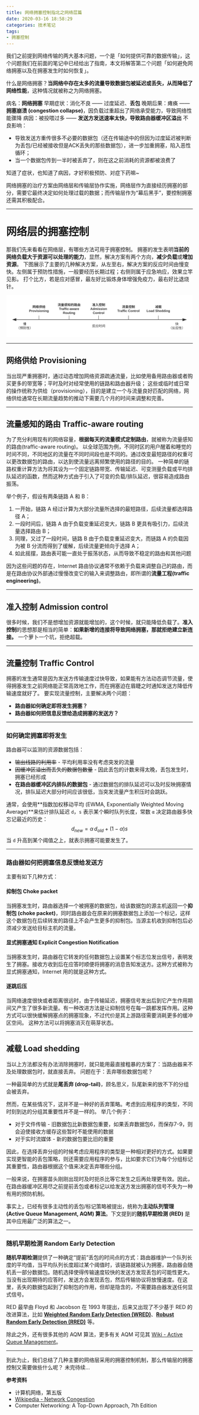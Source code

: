 ```yaml
---
title: 网络拥塞控制指北之网络层篇
date: 2020-03-16 18:58:29
categories: 技术笔记
tags: 
- 拥塞控制
---
```


我们之前提到网络传输的两大基本问题，一个是「如何提供可靠的数据传输」，这个问题我们在前面的笔记中已经给出了指南，本文将解答第二个问题「如何避免网络拥塞以及在拥塞发生时如何恢复」。

什么是网络拥塞？**当网络中存在太多的流量导致数据包被延迟或丢失，从而降低了网络性能**，这种情况就被称之为网络拥塞。

病名：**网络拥塞**
早期症状：消化不良 —— 过度延迟、**丢包**
晚期后果：瘫痪 —— **拥塞崩溃 (congestion collapse)**，因负载过重超出了网络承受能力，导致网络性能骤降
病因：被投喂过多 —— **发送方发送速率太快，导致路由器缓冲区溢出**
不良影响：
* 导致发送方重传很多不必要的数据包（还在传输途中的但因为过度延迟被判断为丢包/已经被接收但是ACK丢失的那些数据包），进一步加重拥塞，陷入恶性循环；
* 当一个数据包传到一半时被丢弃了，则在这之前消耗的资源都被浪费了

知道了症状，也知道了病因，才好积极预防、对症下药嘛~

网络拥塞的治疗方案由网络层和传输层协作实施，网络层作为直接经历拥塞的部分，需要它最终决定如何处理过载的数据；而传输层作为“幕后黑手”，要控制拥塞还需其积极配合。
<!--more--->

---
# 网络层的拥塞控制
那我们先来看看在网络层，有哪些方法可用于拥塞控制。
拥塞的发生表明**当前的网络负载大于资源可以处理的能力**，显然，解决方案有两个方向，**减少负载**或**增加资源**。
下图展示了主要的几种解决方案，从左至右，解决方案的反应时间由慢变快。左侧属于预防性措施，一般要经历长期过程；右侧则属于应急响应，效果立竿见影。
打个比方，若是应对感冒，最左好比锻炼身体增强免疫力，最右好比退烧针。

![congestion-control-network-layer][1]

---
## 网络供给 Provisioning
当出现严重拥塞时，通过动态增加网络资源疏通流量，比如使用备用路由器或者购买更多的带宽等；平时及时对经常使用的链路和路由器升级；
这些或临时或日常的操作统称为供给（provisioning），目的是建立一个与流量良好匹配的网络，网络供给通常在长期流量趋势的推动下需要几个月的时间来调整和完善。

---
## 流量感知的路由 Traffic-aware routing
为了充分利用现有的网络容量，**根据每天的流量模式定制路由**，就被称为流量感知的路由(traffic-aware routing)。
以全球范围为例，不同时区的用户醒着和睡觉的时间不同，不同地区的流量在不同时间段也是不同的。通过改变最短路径的权重可以更改数据包的路由，以达到使流量远离频繁使用的路径的目的。
一种简单的链路权重计算方法为将其设为一个固定链路带宽、传输延迟、可变测量负载或平均排队延迟的函数，然而这种方式由于引入了可变的负载/排队延迟，很容易造成路由振荡。

举个例子，假设有两条链路 A 和 B：
1. 一开始，链路 A 经过计算为大部分流量所选择的最短路径，后续流量都选择路径 A；
2. 一段时间后，链路 A 由于负载变重延迟变大，链路 B 更具有吸引力，后续流量选择路由 B；
3. 同理，又过了一段时间，链路 B 由于负载变重延迟变大，而链路 A 的负载因为被 B 分流而得到了缓解，后续流量更倾向于选择 A；
4. 如此摇摆，路由表可能一直处于振荡状态，从而导致不稳定的路由和其他问题

因为这些问题的存在，Internet 路由协议通常不依赖于负载来调整自己的路由，而是在路由协议外部通过慢慢改变它的输入来调整路由，即所谓的**流量工程(traffic engineering)**。

---
## 准入控制 Admission control
很多时候，我们不是想增加资源就能增加的，这个时候，就只能降低负载了。**准入控制**的思想那是相当的简单：**如果新增的连接将导致网络拥塞，那就拒绝建立新连接。**
一个萝卜一个坑，拒绝超载。

---
## 流量控制 Traffic Control
拥塞的发生通常是因为发送方传输速度过快导致，如果能有方法动态调节流量，使得拥塞发生之前网络能正常高效地工作，而在拥塞迫在眉睫之时通知发送方降低传输速度就好了。
要实现流量控制，主要解决两个问题：
* **路由器如何确定即将发生拥塞？**
* **路由器如何把信息反馈给造成拥塞的发送方？**

---
### 如何确定拥塞即将发生
路由器可以监测的资源数据包括：
* <del>输出线路的利用率</del> - 平均利用率没有考虑突发的流量
* <del>因缓冲区溢出而丢失的数据包数量</del> - 因此丢包的计数来得太晚，丢包发生时，拥塞已经形成
* **在路由器缓冲区内排队的数据包** - 通过数据包的排队延迟可以及时反映拥塞情况，排队延迟大部分时间应该很低，当突发流量产生积压时会跳跃。

通常，会使用**指数加权移动平均 (EWMA, Exponentially Weighted Moving Average)**来估计排队延迟 `d`，`s` 表示某个瞬时队列长度，常数 `α` 决定路由器多快忘记最近的历史：
$$d_{new}=\alpha \, d_{old} + (1-\alpha) s$$
当 `d` 升高到某个阈值之上，就表示拥塞可能要发生了。

---
### 路由器如何把拥塞信息反馈给发送方
主要有如下几种方式：

#### 抑制包 Choke packet
当拥塞发生时，路由器选择一个被拥塞的数据包，给该数据包的源主机返回一个**抑制包 (choke packet)**，同时路由器会在原来的拥塞数据包上添加一个标记，这样这个数据包在后续转发的路径上不会产生更多的抑制包。当源主机收到抑制包后必须减少发送给目标主机的流量。

#### 显式拥塞通知 Explicit Congestion Notification
当拥塞发生时，路由器在它转发的任何数据包上设置某个标志位发出信号，表明发生了拥塞。接收方收到后在应答时顺便将拥塞的消息告知发送方。这种方式被称为显式拥塞通知，Internet 用的就是这种方式。

#### 逐跳后压
当网络速度很快或者距离很远时，由于传输延迟，拥塞信号发出后到它产生作用期间又产生了很多新流量。有一种改进方法是让抑制信号在每一跳都发挥作用。这种方式可以很快缓解拥塞点的拥塞现象，不过代价是其上游路径需要消耗更多的缓冲区空间。
这种方法可以将拥塞消灭在萌芽状态。

---
## 减载 Load shedding
当以上方法都没有办法消除拥塞时，就只能用最直接粗暴的方案了：当路由器来不及处理数据包时，就直接丢弃。
问题在于：丢弃哪些数据包呢？

一种最简单的方式就是**尾丢弃 (drop-tail)**，顾名思义，队尾新来的放不下的分组会被丢弃。

然而，在某些情况下，这并不是一种好的丢弃策略。考虑到应用程序的类型，不同时刻到达的分组其重要性并不是一样的。
举几个例子：
* 对于文件传输 - 旧数据包比新数据包重要，如果丢弃数据包6，而保存7-9，则会迫使接收方缓存这些暂时不能使用的数据
* 对于实时流媒体 - 新的数据包要比旧的重要

因此，在选择丢弃分组的时候考虑应用程序的类型是一种相对更好的方式。如果要实现更智能的丢包策略，则还需要应用程序的参与，比如要求它们为每个分组标记其重要性，路由器根据这个值来决定丢弃哪些分组。

一般来说，在拥塞苗头刚刚出现时及时扼杀比等它发生之后再处理更有效。因此，在路由器缓冲区用尽之前提前丢包或者标记以给发送方发出拥塞的信号不失为一种有用的预防机制。

事实上，已经有很多主动性的丢包/标记策略被提出，统称为**主动队列管理 (Active Queue Management, AQM) 算法**。下文提到的**随机早期检测 (RED)** 是其中应用最广泛的算法之一。

---
### 随机早期检测 Random Early Detection
**随机早期检测**提供了一种确定“提前”丢包的时间点的方式：路由器维护一个队列长度的平均值，当平均队列长度超过某个阈值时，该链路就被认为拥塞，路由器会随机丢一部分数据包。随机选择使得传输速度较快的发送方发现丢包的可能性更大。当没有出现期待的应答时，发送方会发现丢包，然后传输协议将放慢速度。在这里，丢失的数据包起到了抑制包的作用，但却是隐含的，不需要路由器发送任何显式信号。

RED 最早由 Floyd 和 Jacobson 在 1993 年提出，后来又出现了不少基于 RED 的改进算法，比如 **[Weighted Random Early Detection (WRED)](https://en.wikipedia.org/wiki/Weighted_random_early_detection)**、**[Robust Random Early Detection (RRED)](https://en.wikipedia.org/wiki/Robust_random_early_detection)** 等。

除此之外，还有很多其他的 AQM 算法，更多有关 AQM 可见其 [Wiki - Active Queue Management](https://en.wikipedia.org/wiki/Active_queue_management)。

---

到此为止，我们总结了几种主要的网络层采用的拥塞控制机制，那么传输层的拥塞控制又需要做些什么呢？
未完待续...

**参考资料**
* 计算机网络，第五版
* [Wikipedia - Network Congestion](https://en.wikipedia.org/wiki/Network_congestion)
* Computer Networking: A Top-Down Approach, 7th Edition

[1]:/uploads/images/congestion-control-network-layer.svg